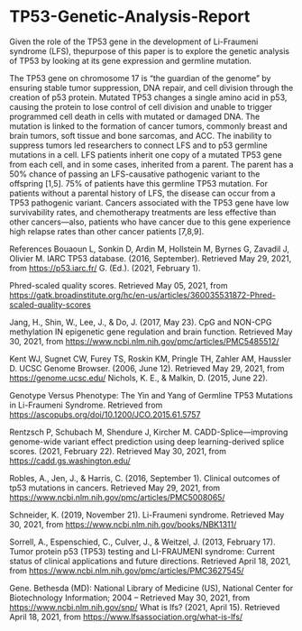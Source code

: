 # TP53-Genetic-Analysis-Report
Given the role of the TP53 gene in the development of Li-Fraumeni syndrome (LFS), thepurpose of this paper is to explore the genetic analysis of TP53 by looking at its gene expression and germline mutation.

The TP53 gene on chromosome 17 is “the guardian of the genome” by ensuring stable tumor
suppression, DNA repair, and cell division through the creation of p53 protein. Mutated TP53
changes a single amino acid in p53, causing the protein to lose control of cell division and unable
to trigger programmed cell death in cells with mutated or damaged DNA. The mutation is linked
to the formation of cancer tumors, commonly breast and brain tumors, soft tissue and bone
sarcomas, and ACC. The inability to suppress tumors led researchers to connect LFS and to p53
germline mutations in a cell. LFS patients inherit one copy of a mutated TP53 gene from each
cell, and in some cases, inherited from a parent. The parent has a 50% chance of passing an
LFS-causative pathogenic variant to the offspring [1,5]. 75% of patients have this germline TP53
mutation. For patients without a parental history of LFS, the disease can occur from a TP53
pathogenic variant. Cancers associated with the TP53 gene have low survivability rates, and
chemotherapy treatments are less effective than other cancers—also, patients who have cancer
due to this gene experience high relapse rates than other cancer patients [7,8,9].

References
Bouaoun L, Sonkin D, Ardin M, Hollstein M, Byrnes G, Zavadil J, Olivier M. IARC TP53 database. (2016, September). Retrieved May 29, 2021, from https://p53.iarc.fr/
G. (Ed.). (2021, February 1). 

Phred-scaled quality scores. Retrieved May 05, 2021, from https://gatk.broadinstitute.org/hc/en-us/articles/360035531872-Phred-scaled-quality-scores

Jang, H., Shin, W., Lee, J., & Do, J. (2017, May 23). CpG and NON-CPG methylation IN epigenetic gene regulation and brain function. Retrieved May 30, 2021, from https://www.ncbi.nlm.nih.gov/pmc/articles/PMC5485512/

Kent WJ, Sugnet CW, Furey TS, Roskin KM, Pringle TH, Zahler AM, Haussler D. UCSC Genome Browser. (2006, June 12). Retrieved May 29, 2021, from https://genome.ucsc.edu/
Nichols, K. E., & Malkin, D. (2015, June 22).

Genotype Versus Phenotype: The Yin and Yang of Germline TP53 Mutations in Li-Fraumeni Syndrome. Retrieved from https://ascopubs.org/doi/10.1200/JCO.2015.61.5757

Rentzsch P, Schubach M, Shendure J, Kircher M. CADD-Splice—improving genome-wide variant effect prediction using deep learning-derived splice scores. (2021, February 22). Retrieved May 30, 2021, from https://cadd.gs.washington.edu/

Robles, A., Jen, J., & Harris, C. (2016, September 1). Clinical outcomes of tp53 mutations in cancers. Retrieved May 29, 2021, from https://www.ncbi.nlm.nih.gov/pmc/articles/PMC5008065/

Schneider, K. (2019, November 21). Li-Fraumeni syndrome. Retrieved May 30, 2021, from https://www.ncbi.nlm.nih.gov/books/NBK1311/

Sorrell, A., Espenschied, C., Culver, J., & Weitzel, J. (2013, February 17). Tumor protein p53 (TP53) testing and LI-FRAUMENI syndrome: Current status of clinical applications and future directions. Retrieved April 18, 2021, from https://www.ncbi.nlm.nih.gov/pmc/articles/PMC3627545/

Gene. Bethesda (MD): National Library of Medicine (US), National Center for Biotechnology Information; 2004 – Retrieved May 30, 2021, from https://www.ncbi.nlm.nih.gov/snp/
What is lfs? (2021, April 15). Retrieved April 18, 2021, from https://www.lfsassociation.org/what-is-lfs/

 

